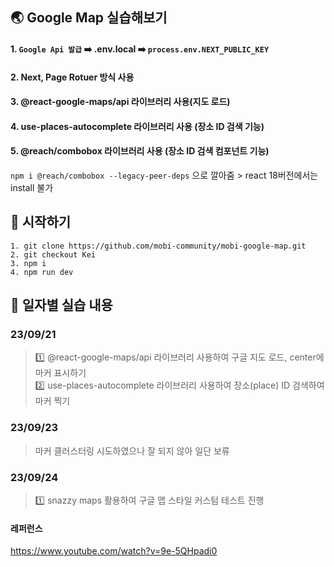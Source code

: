 ## 🌏 Google Map 실습해보기

#### 1. `Google Api 발급` ➡️ .env.local ➡️ `process.env.NEXT_PUBLIC_KEY`

#### 2. Next, Page Rotuer 방식 사용

#### 3. @react-google-maps/api 라이브러리 사용(지도 로드)

#### 4. use-places-autocomplete 라이브러리 사용 (장소 ID 검색 기능)

#### 5. @reach/combobox 라이브러리 사용 (장소 ID 검색 컴포넌트 기능)

`npm i @reach/combobox --legacy-peer-deps` 으로 깔아줌 > react 18버전에서는 install 불가

## 💫 시작하기

```
1. git clone https://github.com/mobi-community/mobi-google-map.git
2. git checkout Kei
3. npm i
4. npm run dev
```

## 📅 일자별 실습 내용

### 23/09/21

> 1️⃣ @react-google-maps/api 라이브러리 사용하여 구글 지도 로드, center에 마커 표시하기<br>
> 2️⃣ use-places-autocomplete 라이브러리 사용하여 장소(place) ID 검색하여 마커 찍기

### 23/09/23

> 마커 클러스터링 시도하였으나 잘 되지 않아 일단 보류

### 23/09/24

> 1️⃣ snazzy maps 활용하여 구글 맵 스타일 커스텀 테스트 진행

#### 레퍼런스

https://www.youtube.com/watch?v=9e-5QHpadi0
